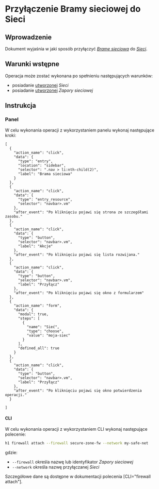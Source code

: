 # Przyłączenie Bramy sieciowej do Sieci

## Wprowadzenie

Dokument wyjaśnia w jaki sposób przyłączyć *[Brame sieciową](/resource/networking/network-gateway.md)* do *[Sieci](/resource/networking/network.md)*.

## Warunki wstępne

Operacja może zostać wykonana po spełnieniu następujących warunków:

* posiadanie [utworzonej](/resource/networking/network.md) *Sieci*
* posiadanie [utworzonej](/resource/networking/network-gateway.md)   *Zapory sieciowej*

## Instrukcja

### Panel

W celu wykonania operacji z wykorzystaniem panelu wykonaj następujące kroki:

```guide
[
  {
    "action_name": "click",
    "data": {
      "type": "entry",
      "location": "sidebar",
      "selector": ".nav > li:nth-child(2)",
      "label": "Brama sieciowa"
    }
  },
  {
    "action_name": "click",
    "data": {
      "type": "entry_resource",
      "selector": "navbar>.vm"
    },
    "after_event": "Po kliknięciu pojawi się strona ze szczegółami zasobu."
  },
  {
    "action_name": "click",
    "data": {
      "type": "button",
      "selector": "navbar>.vm",
      "label": "Akcje"
    },
    "after_event": "Po kliknięciu pojawi się lista rozwijana."
  },
  {
    "action_name": "click",
    "data": {
      "type": "button",
      "selector": "navbar>.vm",
      "label": "Przyłącz"
    },
    "after_event": "Po kliknięciu pojawi się okno z formularzem"
  },
  {
    "action_name": "form",
    "data": {
      "modal": true,
      "steps": [
        {
          "name": "Sieć",
          "type": "choose",
          "value": "moja-siec"
        }
      ],
      "defined_all": true
    }
  },
  {
    "action_name": "click",
    "data": {
      "type": "button",
      "selector": "navbar>.vm",
      "label": "Przyłącz"
    },
    "after_event": "Po kliknięciu pojawi się okno potwierdzenia operacji."
  }

]
```

#### CLI

W celu wykonania operacji z wykorzystaniem CLI wykonaj następujące polecenie:

```bash
h1 firewall attach --firewall secure-zone-fw --network my-safe-net
```

gdzie:

 * ```--firewall``` określa nazwę lub identyfikator *Zapory sieciowej*
 * ```--network``` określa nazwę przyłączanej *Sieci*
 
Szczegółowe dane są dostępne w dokumentacji polecenia [CLI="firewall attach"].
